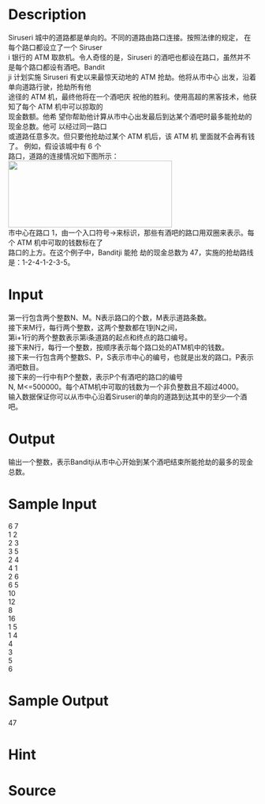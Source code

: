 
# Description

<div class="content"><div>Siruseri 城中的道路都是单向的。不同的道路由路口连接。按照法律的规定， 在每个路口都设立了一个 Siruser</div>
<div>i 银行的 ATM 取款机。令人奇怪的是，Siruseri 的酒吧也都设在路口，虽然并不是每个路口都设有酒吧。Bandit</div>
<div>ji 计划实施 Siruseri 有史以来最惊天动地的 ATM 抢劫。他将从市中心 出发，沿着单向道路行驶，抢劫所有他</div>
<div>途径的 ATM 机，最终他将在一个酒吧庆 祝他的胜利。使用高超的黑客技术，他获知了每个 ATM 机中可以掠取的</div>
<div>现金数额。他希 望你帮助他计算从市中心出发最后到达某个酒吧时最多能抢劫的现金总数。他可 以经过同一路口</div>
<div>或道路任意多次。但只要他抢劫过某个 ATM 机后，该 ATM 机 里面就不会再有钱了。 例如，假设该城中有 6 个</div>
<div>路口，道路的连接情况如下图所示：</div>
<div><img src="source/bzoj/1179/img/aHR0cHM6Ly9seWRzeS5jb20vSnVkZ2VPbmxpbmUvdXBsb2FkLzIwMTgwMi8xMS5wbmc=.png" width="332" height="135" alt=""/></div>
<div>市中心在路口 1，由一个入口符号→来标识，那些有酒吧的路口用双圈来表示。每个 ATM 机中可取的钱数标在了</div>
<div>路口的上方。在这个例子中，Banditji 能抢 劫的现金总数为 47，实施的抢劫路线是：1-2-4-1-2-3-5。</div></div>

# Input

<div class="content"><div>第一行包含两个整数N、M。N表示路口的个数，M表示道路条数。</div>
<div>接下来M行，每行两个整数，这两个整数都在1到N之间，</div>
<div>第i+1行的两个整数表示第i条道路的起点和终点的路口编号。</div>
<div>接下来N行，每行一个整数，按顺序表示每个路口处的ATM机中的钱数。</div>
<div>接下来一行包含两个整数S、P，S表示市中心的编号，也就是出发的路口。P表示酒吧数目。</div>
<div>接下来的一行中有P个整数，表示P个有酒吧的路口的编号</div>
<div>N, M&lt;=500000。每个ATM机中可取的钱数为一个非负整数且不超过4000。</div>
<div>输入数据保证你可以从市中心沿着Siruseri的单向的道路到达其中的至少一个酒吧。</div></div>

# Output

<div class="content"><p>输出一个整数，表示Banditji从市中心开始到某个酒吧结束所能抢劫的最多的现金总数。</p></div>

# Sample Input

<div class="content"><span class="sampledata">6 7<br/>
1 2<br/>
2 3<br/>
3 5<br/>
2 4<br/>
4 1<br/>
2 6<br/>
6 5<br/>
10<br/>
12<br/>
8<br/>
16<br/>
1 5<br/>
1 4<br/>
4<br/>
3<br/>
5<br/>
6</span></div>

# Sample Output

<div class="content"><span class="sampledata">47</span></div>

# Hint

<div class="content"><p></p></div>

# Source

<div class="content"><p><a href="problemset.php?search="></a></p></div>

